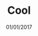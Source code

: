 ---
title: "Cool"
cover: "/maps/cool.png"
id: "7b82100f06537a33e6a30481da0d6a9a"
date: "01/01/2017"
category: "tech"
description: "This is a map about cool"
tags:
    - programming
    - stuff
    - other
---